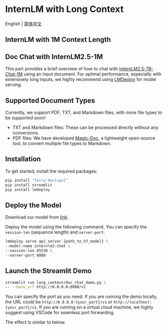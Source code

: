 # InternLM with Long Context

English | [简体中文](./README_zh-CN.md)

## InternLM with 1M Context Length



## Doc Chat with InternLM2.5-1M

This part provides a brief overview of how to chat with [InternLM2.5-7B-Chat-1M]() using an input document. For optimal performance, especially with extensively long inputs, we highly recommend using [LMDeploy]() for model serving.

## Supported Document Types

Currently, we support PDF, TXT, and Markdown files, with more file types to be supported soon!

- TXT and Markdown files: These can be processed directly without any conversions.
- PDF files: We have developed [Magic-Doc](https://github.com/magicpdf/Magic-Doc), a lightweight open-source tool, to convert multiple file types to Markdown.

## Installation

To get started, install the required packages:
```bash
pip install "fairy-doc[cpu]"
pip install streamlit
pip install lmdeploy
```

## Deploy the Model

Download our model from [link](xxx).

Deploy the model using the following command. You can specify the `session-len` (sequence length) and `server-port`.

```bash
lmdeploy serve api_server {path_to_hf_model} \
--model-name internlm2-chat \
--session-len 65536 \
--server-port 8000
```

## Launch the Streamlit Demo

```bash
streamlit run long_context/doc_chat_demo.py \
-- --base_url http://0.0.0.0:8000/v1
```

You can specify the port as you need. If you are running the demo locally, the URL could be `http://0.0.0.0:{your_port}/v1` or `http://localhost:{your_port}/v1`. If you are running on a virtual cloud machine, we highly suggest using VSCode for seamless port forwarding.


The effect is similar to below.


